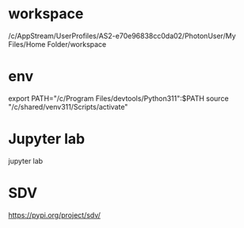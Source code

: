 # workspace
/c/AppStream/UserProfiles/AS2-e70e96838cc0da02/PhotonUser/My Files/Home Folder/workspace

# env
export PATH="/c/Program Files/devtools/Python311":$PATH
source "/c/shared/venv311/Scripts/activate"

# Jupyter lab
jupyter lab


# SDV
https://pypi.org/project/sdv/